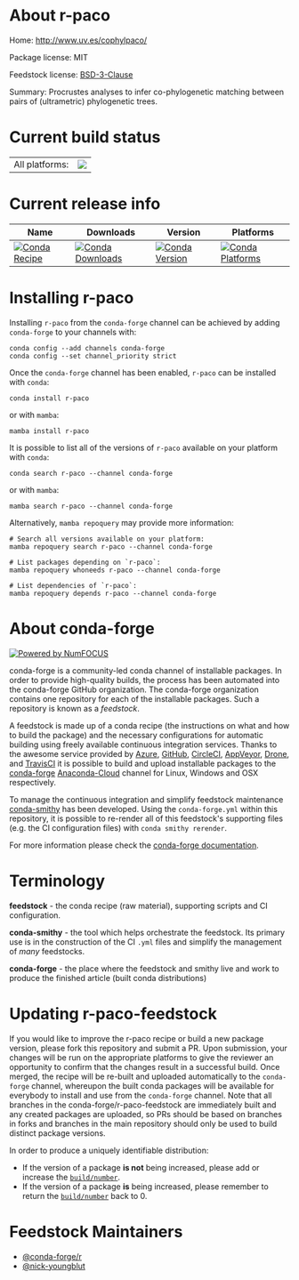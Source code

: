 About r-paco
============

Home: http://www.uv.es/cophylpaco/

Package license: MIT

Feedstock license: [BSD-3-Clause](https://github.com/conda-forge/r-paco-feedstock/blob/main/LICENSE.txt)

Summary: Procrustes analyses to infer co-phylogenetic matching between pairs of (ultrametric) phylogenetic trees.

Current build status
====================


<table><tr><td>All platforms:</td>
    <td>
      <a href="https://dev.azure.com/conda-forge/feedstock-builds/_build/latest?definitionId=4621&branchName=main">
        <img src="https://dev.azure.com/conda-forge/feedstock-builds/_apis/build/status/r-paco-feedstock?branchName=main">
      </a>
    </td>
  </tr>
</table>

Current release info
====================

| Name | Downloads | Version | Platforms |
| --- | --- | --- | --- |
| [![Conda Recipe](https://img.shields.io/badge/recipe-r--paco-green.svg)](https://anaconda.org/conda-forge/r-paco) | [![Conda Downloads](https://img.shields.io/conda/dn/conda-forge/r-paco.svg)](https://anaconda.org/conda-forge/r-paco) | [![Conda Version](https://img.shields.io/conda/vn/conda-forge/r-paco.svg)](https://anaconda.org/conda-forge/r-paco) | [![Conda Platforms](https://img.shields.io/conda/pn/conda-forge/r-paco.svg)](https://anaconda.org/conda-forge/r-paco) |

Installing r-paco
=================

Installing `r-paco` from the `conda-forge` channel can be achieved by adding `conda-forge` to your channels with:

```
conda config --add channels conda-forge
conda config --set channel_priority strict
```

Once the `conda-forge` channel has been enabled, `r-paco` can be installed with `conda`:

```
conda install r-paco
```

or with `mamba`:

```
mamba install r-paco
```

It is possible to list all of the versions of `r-paco` available on your platform with `conda`:

```
conda search r-paco --channel conda-forge
```

or with `mamba`:

```
mamba search r-paco --channel conda-forge
```

Alternatively, `mamba repoquery` may provide more information:

```
# Search all versions available on your platform:
mamba repoquery search r-paco --channel conda-forge

# List packages depending on `r-paco`:
mamba repoquery whoneeds r-paco --channel conda-forge

# List dependencies of `r-paco`:
mamba repoquery depends r-paco --channel conda-forge
```


About conda-forge
=================

[![Powered by
NumFOCUS](https://img.shields.io/badge/powered%20by-NumFOCUS-orange.svg?style=flat&colorA=E1523D&colorB=007D8A)](https://numfocus.org)

conda-forge is a community-led conda channel of installable packages.
In order to provide high-quality builds, the process has been automated into the
conda-forge GitHub organization. The conda-forge organization contains one repository
for each of the installable packages. Such a repository is known as a *feedstock*.

A feedstock is made up of a conda recipe (the instructions on what and how to build
the package) and the necessary configurations for automatic building using freely
available continuous integration services. Thanks to the awesome service provided by
[Azure](https://azure.microsoft.com/en-us/services/devops/), [GitHub](https://github.com/),
[CircleCI](https://circleci.com/), [AppVeyor](https://www.appveyor.com/),
[Drone](https://cloud.drone.io/welcome), and [TravisCI](https://travis-ci.com/)
it is possible to build and upload installable packages to the
[conda-forge](https://anaconda.org/conda-forge) [Anaconda-Cloud](https://anaconda.org/)
channel for Linux, Windows and OSX respectively.

To manage the continuous integration and simplify feedstock maintenance
[conda-smithy](https://github.com/conda-forge/conda-smithy) has been developed.
Using the ``conda-forge.yml`` within this repository, it is possible to re-render all of
this feedstock's supporting files (e.g. the CI configuration files) with ``conda smithy rerender``.

For more information please check the [conda-forge documentation](https://conda-forge.org/docs/).

Terminology
===========

**feedstock** - the conda recipe (raw material), supporting scripts and CI configuration.

**conda-smithy** - the tool which helps orchestrate the feedstock.
                   Its primary use is in the construction of the CI ``.yml`` files
                   and simplify the management of *many* feedstocks.

**conda-forge** - the place where the feedstock and smithy live and work to
                  produce the finished article (built conda distributions)


Updating r-paco-feedstock
=========================

If you would like to improve the r-paco recipe or build a new
package version, please fork this repository and submit a PR. Upon submission,
your changes will be run on the appropriate platforms to give the reviewer an
opportunity to confirm that the changes result in a successful build. Once
merged, the recipe will be re-built and uploaded automatically to the
`conda-forge` channel, whereupon the built conda packages will be available for
everybody to install and use from the `conda-forge` channel.
Note that all branches in the conda-forge/r-paco-feedstock are
immediately built and any created packages are uploaded, so PRs should be based
on branches in forks and branches in the main repository should only be used to
build distinct package versions.

In order to produce a uniquely identifiable distribution:
 * If the version of a package **is not** being increased, please add or increase
   the [``build/number``](https://docs.conda.io/projects/conda-build/en/latest/resources/define-metadata.html#build-number-and-string).
 * If the version of a package **is** being increased, please remember to return
   the [``build/number``](https://docs.conda.io/projects/conda-build/en/latest/resources/define-metadata.html#build-number-and-string)
   back to 0.

Feedstock Maintainers
=====================

* [@conda-forge/r](https://github.com/conda-forge/r/)
* [@nick-youngblut](https://github.com/nick-youngblut/)

